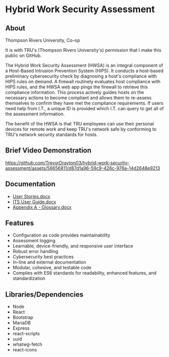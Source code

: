 # Hybrid Work Security Assessment
## About
Thompson Rivers University, Co-op

It is with TRU's (Thompson Rivers University's) permission that I make this public on GitHub.

The Hybrid Work Security Assessment (HWSA) is an integral component of a Host-Based Intrusion Prevention System (HIPS). It conducts a host-based preliminary cybersecurity check by diagnosing a host's compliance with HIPS rules on demand. A firewall routinely evaluates host compliance with HIPS rules, and the HWSA web app pings the firewall to retrieve this compliance information. This process actively guides hosts on the necessary actions to become compliant and allows them to re-assess themselves to confirm they have met the compliance requirements. If users need help from I.T., a unique ID is provided which I.T. can query to get all of the assessment information.

The benefit of the HWSA is that TRU employees can use their personal devices for remote work and keep TRU's network safe by conforming to TRU's network security standards for hosts.

## Brief Video Demonstration

https://github.com/TrevorDrayton03/hybrid-work-security-assessment/assets/56656811/d87d1a96-59c9-426c-976a-14d2648e9213

## Documentation
- [User Stories.docx](https://github.com/TrevorDrayton03/hybrid-work-security-assessment/files/12443731/User.Stories.docx)
- [ITS User Guide.docx](https://github.com/TrevorDrayton03/hybrid-work-security-assessment/files/12443732/ITS.User.Guide.docx)
- [Appendix A - Glossary.docx](https://github.com/TrevorDrayton03/hybrid-work-security-assessment/files/12443733/Appendix.A.-.Glossary.docx)

## Features
- Configuration as code provides maintainability
- Assessment logging
- Learnable, device-friendly, and responsive user interface
- Robust error handling
- Cybersecurity best practices
- In-line and external documentation
- Modular, cohesive, and testable code
- Complies with ES6 standards for readability, enhanced features, and standardization

## Libraries/Dependencies
- Node
- React
- Bootstrap
- MariaDB
- Express
- react-scripts
- uuid
- whatwg-fetch
- react-icons
